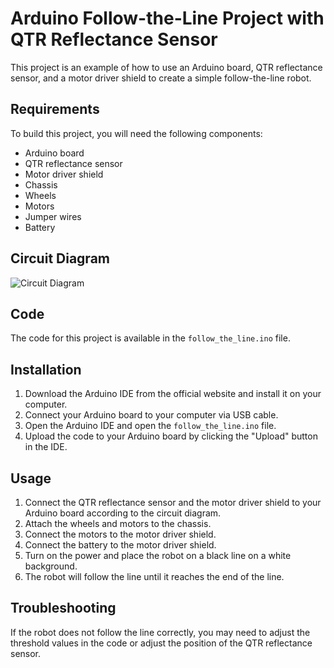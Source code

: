 # Arduino Follow-the-Line Project with QTR Reflectance Sensor

This project is an example of how to use an Arduino board, QTR reflectance sensor, and a motor driver shield to create a simple follow-the-line robot.

## Requirements

To build this project, you will need the following components:

- Arduino board
- QTR reflectance sensor
- Motor driver shield
- Chassis
- Wheels
- Motors
- Jumper wires
- Battery

## Circuit Diagram

![Circuit Diagram](circuit-diagram.png)

## Code

The code for this project is available in the `follow_the_line.ino` file.

## Installation

1. Download the Arduino IDE from the official website and install it on your computer.
2. Connect your Arduino board to your computer via USB cable.
3. Open the Arduino IDE and open the `follow_the_line.ino` file.
4. Upload the code to your Arduino board by clicking the "Upload" button in the IDE.

## Usage

1. Connect the QTR reflectance sensor and the motor driver shield to your Arduino board according to the circuit diagram.
2. Attach the wheels and motors to the chassis.
3. Connect the motors to the motor driver shield.
4. Connect the battery to the motor driver shield.
5. Turn on the power and place the robot on a black line on a white background.
6. The robot will follow the line until it reaches the end of the line.

## Troubleshooting

If the robot does not follow the line correctly, you may need to adjust the threshold values in the code or adjust the position of the QTR reflectance sensor.
